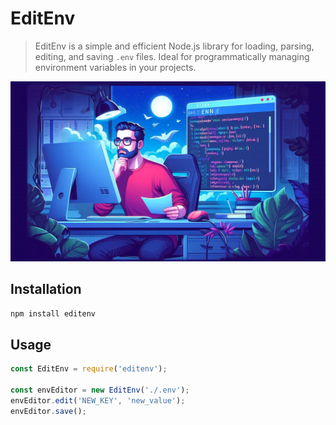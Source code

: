 # EditEnv

> EditEnv is a simple and efficient Node.js library for loading, parsing, editing, and saving `.env` files. Ideal for programmatically managing environment variables in your projects.


![logo](logo.jpeg)

## Installation

```sh
npm install editenv
```

## Usage

```js
const EditEnv = require('editenv');

const envEditor = new EditEnv('./.env');
envEditor.edit('NEW_KEY', 'new_value');
envEditor.save();
```
